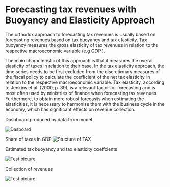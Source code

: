 # Forecasting tax revenues with Buoyancy and Elasticity Approach

The orthodox approach to forecasting tax revenues is usually based on forecasting revenues based on tax buoyancy and tax elasticity. Tax buoyancy measures the gross elasticity of tax revenues in relation to the respective macroeconomic variable (e.g GDP ). 

The main characteristic of this approach is that it measures the overall elasticity of taxes in relation to their base. In the tax elasticity approach, the time series needs to be first excluded from the discretionary measures of the fiscal policy to calculate the coefficient of the net tax elasticity in relation to the respective macroeconomic variable. Tax elasticity, according to Jenkins et al. (2000, p. 39), is a relevant factor for forecasting and is most often used by ministries of finance when forecasting tax revenues. Furthermore, to obtain more robust forecasts when estimating the elasticities, it is necessary to harmonise them with the business cycle in the economy, which has significant effects on revenue collection.

Dashboard produced by data from model

![Dasboard](https://github.com/jordans78/Forecasting-tax-revenues/blob/main/Documentation/Dashboard.PNG)


Share of taxes in GDP
![Stucture of TAX](https://github.com/jordans78/Forecasting-tax-revenues/blob/main/Documentation/ShareOfGDP.png)



Estimated tax buoyancy and tax elasticity coeffcients

![Test picture](https://github.com/jordans78/Forecasting-tax-revenues/blob/main/Documentation/Coefficients.png)

Collection of revenues

![Test picture](https://github.com/jordans78/Forecasting-tax-revenues/blob/main/Documentation/CollectionStructureOfRevenues.PNG)







